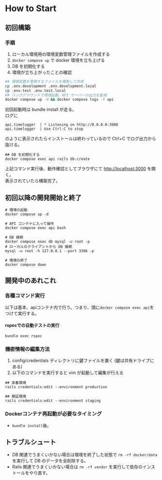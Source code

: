 # How to Start

## 初回構築

### 手順

1. ローカル環境用の環境変数管理ファイルを作成する
2. `docker compose up` で docker 環境を立ち上げる
3. DB を初期化する
4. 環境が立ち上がったことの確認

```bash
## 環境変数を管理するファイルを複製して作成
cp .env.development .env.development.local
cp .env.test .env.test.local
## バックグラウンドで環境起動、API サーバーの出力を監視
docker compose up -d && docker compose logs -f api
```
初回起動時は bundle install が走る。  
ログに
```
api.timelogger  | * Listening on http://0.0.0.0:3000
api.timelogger  | Use Ctrl-C to stop
```
のように表示されたらインストールは終わっているので Ctrl+C でログ出力から抜ける。
```
## DB を初期化する
docker compose exec api rails db:create
```
上記コマンド実行後、動作確認としてブラウザにて [http://localhost:3000](http://localhost:3000) を開く。  
表示されていたら構築完了。

## 初回以降の開発開始と終了
```
# 環境の起動
docker compose up -d

# API コンテナに入って操作
docker compose exec api bash

# DB 接続
docker compose exec db mysql -u root -p
# ローカルのクライアントから DB 接続
mysql -u root -h 127.0.0.1 --port 3306 -p

# 環境の終了
docker compose down
```


## 開発中のあれこれ

### 各種コマンド実行

以下は基本、apiコンテナ内で行う。つまり、頭に`docker compose exec api`をつけて実行する。


#### rspecでの自動テストの実行

```
bundle exec rspec
```


### 機密情報の編集方法

1. config/credentials ディレクトリに鍵ファイルを置く (鍵は共有ドライブにある)
1. 以下のコマンドを実行すると vim が起動して編集が行える

```
## 本番環境
rails credentials:edit --environment production

## 検証環境
rails credentials:edit --environment staging
```


### Dockerコンテナ再起動が必要なタイミング

* `bundle install`後。


## トラブルシュート

- DB 関連でうまくいかない場合は環境を終了した状態で `rm -rf docker/data` を実行して DB のデータを全削除する。
- Rails 関連でうまくいかない場合は `rm -rf vendor` を実行して依存のインストールをやり直す。

